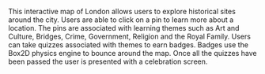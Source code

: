 This interactive map of London allows users to explore historical sites around the city. Users are able to click on a pin to learn more about a location. The pins are associated with
learning themes such as Art and Culture, Bridges, Crime, Government, Religion and the Royal Family. Users can take quizzes associated with themes to earn badges. Badges use the Box2D 
physics engine to bounce around the map. Once all the quizzes have been passed the user is presented with a celebration screen.
